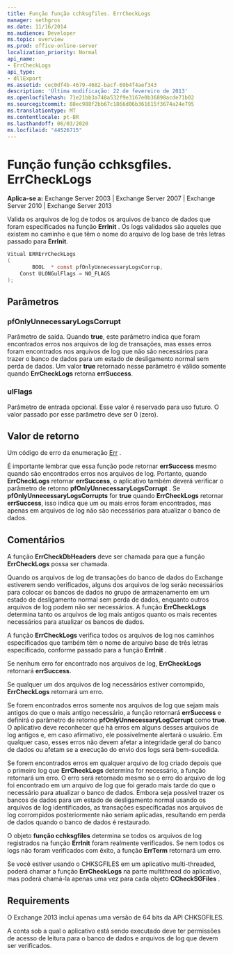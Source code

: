 ```yaml
---
title: Função função cchksgfiles. ErrCheckLogs
manager: sethgros
ms.date: 11/16/2014
ms.audience: Developer
ms.topic: overview
ms.prod: office-online-server
localization_priority: Normal
api_name:
- ErrCheckLogs
api_type:
- dllExport
ms.assetid: cec0df4b-4679-4682-bacf-69b4f4aef343
description: 'Última modificação: 22 de fevereiro de 2013'
ms.openlocfilehash: 71e21bb3a748a532f9e3167e0b36898acde71b02
ms.sourcegitcommit: 88ec988f2bb67c1866d06b361615f3674a24e795
ms.translationtype: MT
ms.contentlocale: pt-BR
ms.lasthandoff: 06/03/2020
ms.locfileid: "44526715"
---
```

# <a name="cchksgfileserrchecklogs-function"></a>Função função cchksgfiles. ErrCheckLogs

**Aplica-se a:** Exchange Server 2003 | Exchange Server 2007 | Exchange Server 2010 | Exchange Server 2013
  
Valida os arquivos de log de todos os arquivos de banco de dados que foram especificados na função **ErrInit** . Os logs validados são aqueles que existem no caminho e que têm o nome do arquivo de log base de três letras passado para **ErrInit**.
  
```cs
Vitual ERRErrCheckLogs 
(
        BOOL  * const pfOnlyUnnecessaryLogsCorrup,
    Const ULONGulFlags = NO_FLAGS
);

```

## <a name="parameters"></a>Parâmetros

### <a name="pfonlyunnecessarylogscorrupt"></a>pfOnlyUnnecessaryLogsCorrupt 
  
Parâmetro de saída. Quando **true**, este parâmetro indica que foram encontrados erros nos arquivos de log de transações, mas esses erros foram encontrados nos arquivos de log que não são necessários para trazer o banco de dados para um estado de desligamento normal sem perda de dados. Um valor **true** retornado nesse parâmetro é válido somente quando **ErrCheckLogs** retorna **errSuccess**. 
    
### <a name="ulflags"></a>ulFlags
  
Parâmetro de entrada opcional. Esse valor é reservado para uso futuro. O valor passado por esse parâmetro deve ser 0 (zero).
    
## <a name="return-value"></a>Valor de retorno

Um código de erro da enumeração [Err](cchksgfiles-err-enumeration.md) . 
  
É importante lembrar que essa função pode retornar **errSuccess** mesmo quando são encontrados erros nos arquivos de log. Portanto, quando **ErrCheckLogs** retornar **errSuccess**, o aplicativo também deverá verificar o parâmetro de retorno **pfOnlyUnnecessaryLogsCorrupt** . Se **pfOnlyUnnecessaryLogsCorrupts** for **true** quando **ErrCheckLogs** retornar **errSuccess**, isso indica que um ou mais erros foram encontrados, mas apenas em arquivos de log não são necessários para atualizar o banco de dados.
  
## <a name="remarks"></a>Comentários

A função **ErrCheckDbHeaders** deve ser chamada para que a função **ErrCheckLogs** possa ser chamada. 
  
Quando os arquivos de log de transações do banco de dados do Exchange estiverem sendo verificados, alguns dos arquivos de log serão necessários para colocar os bancos de dados no grupo de armazenamento em um estado de desligamento normal sem perda de dados, enquanto outros arquivos de log podem não ser necessários. A função **ErrCheckLogs** determina tanto os arquivos de log mais antigos quanto os mais recentes necessários para atualizar os bancos de dados. 
  
A função **ErrCheckLogs** verifica todos os arquivos de log nos caminhos especificados que também têm o nome de arquivo base de três letras especificado, conforme passado para a função **ErrInit** . 
  
Se nenhum erro for encontrado nos arquivos de log, **ErrCheckLogs** retornará **errSuccess**. 
  
Se qualquer um dos arquivos de log necessários estiver corrompido, **ErrCheckLogs** retornará um erro. 
  
Se forem encontrados erros somente nos arquivos de log que sejam mais antigos do que o mais antigo necessário, a função retornará **errSuccess** e definirá o parâmetro de retorno **pfOnlyUnnecessaryLogCorrupt** como **true**. O aplicativo deve reconhecer que há erros em alguns desses arquivos de log antigos e, em caso afirmativo, ele possivelmente alertará o usuário. Em qualquer caso, esses erros não devem afetar a integridade geral do banco de dados ou afetam se a execução do envio dos logs será bem-sucedida.
  
Se forem encontrados erros em qualquer arquivo de log criado depois que o primeiro log que **ErrCheckLogs** determina for necessário, a função retornará um erro. O erro será retornado mesmo se o erro do arquivo de log foi encontrado em um arquivo de log que foi gerado mais tarde do que o necessário para atualizar o banco de dados. Embora seja possível trazer os bancos de dados para um estado de desligamento normal usando os arquivos de log identificados, as transações especificadas nos arquivos de log corrompidos posteriormente não seriam aplicadas, resultando em perda de dados quando o banco de dados é restaurado. 
  
O objeto **função cchksgfiles** determina se todos os arquivos de log registrados na função **ErrInit** foram realmente verificados. Se nem todos os logs não foram verificados com êxito, a função **ErrTerm** retornará um erro. 
  
Se você estiver usando o CHKSGFILES em um aplicativo multi-threaded, poderá chamar a função **ErrCheckLogs** na parte multithread do aplicativo, mas poderá chamá-la apenas uma vez para cada objeto **CCheckSGFiles** . 
  
## <a name="requirements"></a>Requirements

O Exchange 2013 inclui apenas uma versão de 64 bits da API CHKSGFILES.
  
A conta sob a qual o aplicativo está sendo executado deve ter permissões de acesso de leitura para o banco de dados e arquivos de log que devem ser verificados.
  

